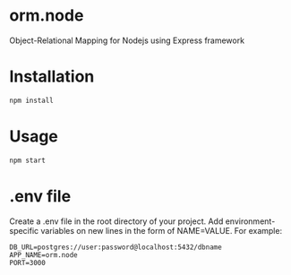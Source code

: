 # orm.node
Object-Relational Mapping for Nodejs using Express framework

# Installation
```bash
npm install
```
# Usage
```bash
npm start
```
# .env file
Create a .env file in the root directory of your project. Add environment-specific variables on new lines in the form of NAME=VALUE. For example:
```
DB_URL=postgres://user:password@localhost:5432/dbname
APP_NAME=orm.node
PORT=3000
```